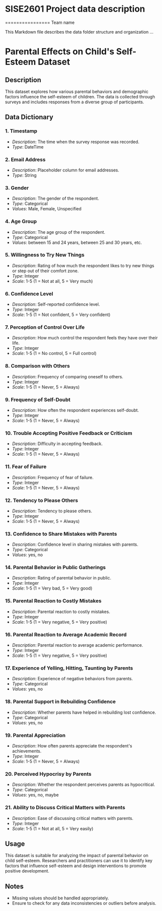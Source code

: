 # SISE2601 Project data description
================
Team name

This Markdown file describes the data folder structure and organization ...


# Parental Effects on Child's Self-Esteem Dataset

## Description
This dataset explores how various parental behaviors and demographic factors influence the self-esteem of children. The data is collected through surveys and includes responses from a diverse group of participants.

## Data Dictionary

### 1. Timestamp
- *Description*: The time when the survey response was recorded.
- *Type*: DateTime

### 2. Email Address
- *Description*: Placeholder column for email addresses.
- *Type*: String 

### 3. Gender
- *Description*: The gender of the respondent.
- *Type*: Categorical
- *Values*: Male, Female, Unspecified

### 4. Age Group
- *Description*: The age group of the respondent.
- *Type*: Categorical
- *Values*: between 15 and 24 years, between 25 and 30 years, etc.

### 5. Willingness to Try New Things
- *Description*: Rating of how much the respondent likes to try new things or step out of their comfort zone.
- *Type*: Integer
- *Scale*: 1-5 (1 = Not at all, 5 = Very much)

### 6. Confidence Level
- *Description*: Self-reported confidence level.
- *Type*: Integer
- *Scale*: 1-5 (1 = Not confident, 5 = Very confident)

### 7. Perception of Control Over Life
- *Description*: How much control the respondent feels they have over their life.
- *Type*: Integer
- *Scale*: 1-5 (1 = No control, 5 = Full control)

### 8. Comparison with Others
- *Description*: Frequency of comparing oneself to others.
- *Type*: Integer
- *Scale*: 1-5 (1 = Never, 5 = Always)

### 9. Frequency of Self-Doubt
- *Description*: How often the respondent experiences self-doubt.
- *Type*: Integer
- *Scale*: 1-5 (1 = Never, 5 = Always)

### 10. Trouble Accepting Positive Feedback or Criticism
- *Description*: Difficulty in accepting feedback.
- *Type*: Integer
- *Scale*: 1-5 (1 = Never, 5 = Always)

### 11. Fear of Failure
- *Description*: Frequency of fear of failure.
- *Type*: Integer
- *Scale*: 1-5 (1 = Never, 5 = Always)

### 12. Tendency to Please Others
- *Description*: Tendency to please others.
- *Type*: Integer
- *Scale*: 1-5 (1 = Never, 5 = Always)

### 13. Confidence to Share Mistakes with Parents
- *Description*: Confidence level in sharing mistakes with parents.
- *Type*: Categorical
- *Values*: yes, no

### 14. Parental Behavior in Public Gatherings
- *Description*: Rating of parental behavior in public.
- *Type*: Integer
- *Scale*: 1-5 (1 = Very bad, 5 = Very good)

### 15. Parental Reaction to Costly Mistakes
- *Description*: Parental reaction to costly mistakes.
- *Type*: Integer
- *Scale*: 1-5 (1 = Very negative, 5 = Very positive)

### 16. Parental Reaction to Average Academic Record
- *Description*: Parental reaction to average academic performance.
- *Type*: Integer
- *Scale*: 1-5 (1 = Very negative, 5 = Very positive)

### 17. Experience of Yelling, Hitting, Taunting by Parents
- *Description*: Experience of negative behaviors from parents.
- *Type*: Categorical
- *Values*: yes, no

### 18. Parental Support in Rebuilding Confidence
- *Description*: Whether parents have helped in rebuilding lost confidence.
- *Type*: Categorical
- *Values*: yes, no

### 19. Parental Appreciation
- *Description*: How often parents appreciate the respondent's achievements.
- *Type*: Integer
- *Scale*: 1-5 (1 = Never, 5 = Always)

### 20. Perceived Hypocrisy by Parents
- *Description*: Whether the respondent perceives parents as hypocritical.
- *Type*: Categorical
- *Values*: yes, no, maybe

### 21. Ability to Discuss Critical Matters with Parents
- *Description*: Ease of discussing critical matters with parents.
- *Type*: Integer
- *Scale*: 1-5 (1 = Not at all, 5 = Very easily)

## Usage
This dataset is suitable for analyzing the impact of parental behavior on child self-esteem. Researchers and practitioners can use it to identify key factors that influence self-esteem and design interventions to promote positive development.

## Notes
- Missing values should be handled appropriately.
- Ensure to check for any data inconsistencies or outliers before analysis.